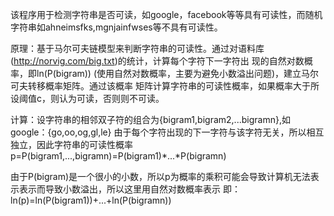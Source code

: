 该程序用于检测字符串是否可读，如google，facebook等等具有可读性，而随机字符串如ahneimsfks,mgnjainfwses等不具有可读性。



原理：基于马尔可夫链模型来判断字符串的可读性。通过对语料库(http://norvig.com/big.txt)的统计，计算每个字符下一字符出
现的自然对数概率，即ln(P(bigram)) (使用自然对数概率，主要为避免小数溢出问题)，建立马尔可夫转移概率矩阵。通过该概率
矩阵计算字符串的可读性概率，如果概率大于所设阈值c，则认为可读，否则则不可读。


计算：设字符串的相邻双子符的组合为{bigram1,bigram2,...bigramn},如google：{go,oo,og,gl,le}
由于每个字符出现的下一字符与该字符无关，所以相互独立，因此字符串的可读性概率
				p=P(bigram1,...,bigramn)=P(bigram1)*...*P(bigramn)
				
				
				
由于P(bigram)是一个很小的小数，所以p为概率的乘积可能会导致计算机无法表示表示而导致小数溢出，所以这里用自然对数概率表示
即：			ln(p)=ln(P(bigram1))+...+ln(P(bigramn))
